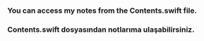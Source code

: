 ### You can access my notes from the Contents.swift file.
### Contents.swift dosyasından notlarıma ulaşabilirsiniz.
